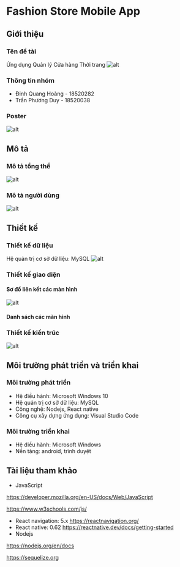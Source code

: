 # Fashion Store Mobile App
## Giới thiệu
  ### Tên đề tài
   Ứng dụng Quản lý Cửa hàng Thời trang
  ![alt](https://lh3.googleusercontent.com/DxXWpPmv-gMt2oeqTInicTpuJmhdGxoPobatwh34EEMJRJqnoC6Ej_i8JWug9EDTY2FXBTL6L7MmAQXvtBUq7r3CLw7iz-h3aFffQIjCssu92xhz7ZaVo1KcgUuOFoJjyUk54TI8E5rP3uh2benowEjJ8H3rf52kolKvDPDKolliEjdA8d_Edb6M814P7tSJ_wpsvQyjkxOatr6_sb_k74G53sSrAp4MVC2tVsRc87BzvV-YGurQb-viVZIjAiBEgN58MmM_we8_OHCRVdK8V8P5ldnlVWA7A5Nn28f6vMHLMWSiGUkIf2ChaAofa9WowVmicYs3N-Tr3wZWuepUfQiTGr3goX-NAermOX7at1WM-Njb17TrqNyLwNupOO0Cml4gWuueqlc5oEHXDFWtvymtrWn729k9dqDXpFTgdLinq2xp_hqEIX7WH14h58Cka8CeTs9H1LwmpMvY16wvzLPemHwkTZCcm0nK47pwXMajReMGwnLQlemFGQCxyqkcOZicYsZ2Xlhyow9dxd2DeECksrWJtJKxyuPY1Od8lgkzOIjouM-MJpL7iJ0RCAUP4qEEnaL8zrw3luE7F7MnxK3u8UXISeo34146UXWLNKSdXIs9P7NtJQTsl9vTJw7vOsfrj8OuZ37wRImN8rye1x-XDQErZ8RQJfkyGDZxuIXIihKBbHHd1M0cHjsiGw=w1870-h394-no?authuser=0)
  ### Thông tin nhóm
  * Đinh Quang Hoàng  - 18520282
  * Trần Phương Duy   - 18520038
  ### Poster
  ![alt](https://lh3.googleusercontent.com/lbmp5Ls5fnBg_wjMsJk0E-JSziWnvf4Jnue-TQ4CmmizZ1qxnxft0F3blGo1AHa17u0mW5EyaTrj6rsXvsAc-59wyR3RQSVW8GCFYge1rAhJ3YNlugPVScM9fO80ARD0JYFlvwLPcqtUNiDhRDuipAYYngdeHCZ6vrOc4N31oFHmGHPLsDrJFPVpdIDI0Oj0KqREiuat2JsUI7wYh4chAhjUHoIpToIYc6IPwUIAXkhRwGHuPs8iykpB4Zsx5uOkSNrAnkObKyoUKS3mPPP11byf4g6s9s3KhuEqeyUmlsLelv-6ROTCwf1_aKMVEWeOo4ZzyEPF68W6IJoBsBnQoYmYuzfPqod-YdKVmzonifun32wxHWfPzXuOt8pIjB4Xk_NK_lIzJKCX1VBoI40M7eE_yGQFZmJbabaCv-tncJtZZ1Jlkhkgkkb0DxlkBcwYWSU2Ty4lRAUbjlKQ3jfTKzYTjwfeHemIG_Yl_K_acecjo_JmEfKckp6T6hOfqTci_2Pi7QqX2GqNbfKnGWhsoAoNSpH7Fr8mKAXtmXF7RZk5BgjNvp26jHezfx5qM7iXw0T0_OA1EniarPXXa6PC6xkknT4stQHhFeppz-0Y7zhQe_O90VQtI27bH2fGFGVLftPlug-RgwYRTbLwcZNDsp6sFmtb7Qgnf0QyEPh6cbVuyAz73PbTWY7-WL4peg=w640-h904-no?authuser=0)
## Mô tả
  ### Mô tả tổng thể 
  ![alt](https://lh3.googleusercontent.com/67Cjjwyk85gVi6dNcsS7sC1MoDJD6NyQSSg_Y3gg5ZcoALgEZLyx-me5r_c2zVI3-Z5FxdSVgLB9mGk9c4Bm1l4wh2wjDdd7kuAerEgzGLqokrBBpJ0f7Tfj4Opi-XMAm6FlVUAYOLFC9i0ibZ6IGNI0lbsmYNa3kprbs59EoroAR9OVkR9iHKiGNQ84MPY4axZ0_qannKlNj4jJcE1PKxoWqbMPj41QdPWP7sjWWMoViJSM4rCrLcGoQzhODxKpJhvdC71jGFrwJ3Kis6-9t9KPpJmf5btBGrCNBLXdgvfGFQNn09xo_VesBPXfQKdxjFAP8u7wKhpdV6KnlOMAZRCvIggOM0c8trYj-1fIgqfolpx3j-97cYgBh5PJCKN5hkI6Ey46ybFOPfOzqLXvFgBsb-hDB0ysOdNLhqzENXylmB91fLqrATXA13osdBwWCdSeYXJemxpa3lpYyvX2ElJooWJbHpx1rW3tHgs8lFGNAIBaiRBFqeGFEF1VRVctY_6t5URx55L5BcZxF_2sLyv0NoAlssAOEk7i5kfkP1RYcjwKxIsBEuze7dQuvZdTBtrNKTzS8FIVhDQo1rwiuOcSV1L0idx8YYJ9Mwx2DheiRrT6JJ9KHzAPzCp2ikGGCwpUxV-52Y5PjmoPByDpjP42PPTqvWENeELKi-_ts81gqpQR7idlpjvby5lw0w=w884-h868-no?authuser=0)
  ### Mô tả người dùng
  ![alt](https://lh3.googleusercontent.com/djnXtmTofJydXZBV5Q2U17ff1ugImH27dLZS9871MkdlOcz_uBLvHfva8Zc8QNpVtThe30ne-UDZNid_8tfyqpSbI7O-ReYLSfQ_t2XnEfDBNFkgaqI8BFF9_DvbZ50-reAjMNKS_Vu0eARCsM9dwMBIL80maJxrXLx57bkpLgBVUg1dFUHPpg6dVoa1G387sT8I0ItQSF4K1gZ5UxisVftqZ-6GtUA1-bw486CXyktimzIOGkOEYzRQGLzP3QnkukCFG14AAPbN-zHKdvalF66jyJLFU9rxVOaNrV9HJGjHV-Yq4E7LcGfo_oenLE1LXEOypuilQwKjJPLPaLociNGUHaX5_KIkl_3sH0WSraOjK0lxlD3GJY39NUrpHCFQHFzjp38-xTVSIO2QNjmjex3BMx-zrcoCpe_tcIG_vKv6Nh0StwaHHHXSMMM4OHq1OqjWrKnPJmoYBvb0EmKSAY_JTH84NzipjDUHRT5yV243Gb0znRNnPa2JxX756PLklBqij0VvtBSUgyh9_sCriTlReWt-mU99teFVKHbfYd6KdPCK4ufa3dX2M_bGDQoviFent2K_wVB9FVFtsfQMtTXmmI6k83UoigGkKUyouQuL-V4CzpgMMCqU00fBDdM4qrOtcK8ddgTNzWEYNXofWl7C5joSYAjJyKwRxjke426SizuxyJgehzNR4AZndA=w840-h498-no?authuser=0)
## Thiết kế
  ### Thiết kế dữ liệu
   Hệ quản trị cơ sở dữ liệu: MySQL
   ![alt](https://lh3.googleusercontent.com/aVzepNypvzz--QozMFkACTZO6ATJ2EfZzxKuAIZfrUKJlAyq37YYZS0fUtSMX_PajcBpHaUH3IQchsa15m-GPEJdT5SN2BK1iVkXvDxFgm7jUdxVkqLXJ8aQTo8eh0-gE5cF6qQFv79cmUURbsX3ZfyHmU4EAGGxPHSliYAUoCMnl-TcPcjbh_0Fm-C6bq7NYtQ4-QogBQyqIAPbRc9DgwgV0bXkl33jhVEER7BJ24cMjJ-d9YIrbyEGAMDSydvISz0ahCOdbZM0AupJrgkcK_DPXA39_xZ73jHV_kIQ41mRMiKyxZE5oXZELkkBcUjvr_H-21fqyd5Dq_Mj77tIOZQ4FByfxNcUqZxVLAYSH3-GFq4EIscdyt_JejdeMBkRc03zLSpqC8-hak3bh6xOH11xNthQOY6smuHnzzU2Bdp50AdNO1EwfUNkpWRpA5nHqMe3cit5cypdZ8mFADRj7mex7GTsEdR-pcB05sVDTzib-Oaw3jtQhbtDXBvBJcMUiEhbkq_pSMY2q2ljZuctZVyGIW5rPwJpna_-7CvxBRlVgL077YtMo3dSxIwYmE6xMLiopjpC6GfQesw8vmsUExXAzCOtAVYr5ksCAQzCFNH_7rPyMNKGNJ_F39kBj6rRmQnCim2QaOOnM4VtFHg4X0r7GRlY2g1aX_oS_wOXyVCEQcvvwuhd3NZDELM15w=w730-h474-no?authuser=0)
  ### Thiết kế giao diện
   #### Sơ đồ liên kết các màn hình
  ![alt](https://lh3.googleusercontent.com/lFlfxenPrr4FgUCBXcWA86eGJOZAWXWuu_7SPsUVQN3zXYNiIqBeifRiwqF7CxAZIUWE1k9LOaqEAWdO-YfwA7trNGkcet1Q2ktybFbE-fM61xv2ZhubgObnIJ-fy_oYoBa-NDsVQV6lsddjFfB6rNOp1HU-URNmNwpE8N5fXaYLdD2obC5ElRoQaIgvaQsYAQWg0WM-ta6ac4tdD2BLiXqvWp3axt0h_HlbcHVIJNTIX1gMlVvNjl3WGevIs8rk-0AoSrDdpM01tqcHEoxxRZl5QqWIrncCxnDD2KvRNkBeYi3j7e-bUpnSC3YcchjzrYwwvXDAnpa114sYmhezyTRT90OqMPP3OnC-YJtVyBGI390trEVzESZambyr40FsXVesaIvp7pB0ZNGIgR-le0Woj5659SKYqie60n9xcOU2qbLlvPsK5e72oF-Q-HTZNC0FQn1d5E1dOD1d5XBXxmBFdmqR_lEtxwUxwg06B5mTWa5ujapqG4O6upLyMGpgvOIQVuzzeqA10fOqB06aQ56h4F6xMOiXBB3k-e-TWYaLrvxceJ7zyBK6OWFIMhJMoAz6UMhKWuMOJLfu6alZZnanfccdSc6jxEDLYexzSYvdGh1DUySv1jRGhCjVQcgRb-Zv6cHl_yXFvVYhaP_UICXeBR6ADlt2SXjwsoo_C6VcLLNA6N5VQxu-F3a5ng=w1145-h837-no?authuser=0)
   #### Danh sách các màn hình
  ### Thiết kế kiến trúc
  ![alt](https://lh3.googleusercontent.com/HTVEXrR5eu0YW47P3K-_h6q3Q80tp74nN2EivA356r5egVVLwz-TxhRlJN1uIbzPdaI8yw8-gdsidp3vurGlI045zLpU273ZCUKhJWSDbV_9dRjqxJGM3XCo1-bWe09kKF0iHCSugbTx7UOAbxbHfrdum9eqmrGxUY4-qmiNaBNawUUk9zf73FdKq7Hy0yzkdc9HKataagOCEHQpVB9EGrPNxBhfuPDZBl-hiSFehlyXPQaL9h-Mly2iufloN4TUyikSD9uB0_Jg5yHsk4dXhulwnUg6sIpbDbv6XTUFYqneH0O1pVWx09Yy0GAJ7YIaapzBQvwqbVzbG1iqpkzQbeOvL-by9Arj_2PNQjBdJ3tsraH9mbSsUdXbPgFhgilq2DoIzdr5gqEUgvvHz5UIMT_Dsa6LqJ98ugSvB8gwxg3L1k-HK30jqLE4yliWQPBGTbhYcx95BjHQSgKRVwLYeyehNRZI8wgMaKXm4Vvw6Tyqma7NeRjaZQjbKkkD9xfm3zLFIUg-HKaj1vYB9j1o3qhsKlHCwrcrNLc7nDwzNp9NReEoDJUjvMdeOpXUu7I3rNgrYXiLbbXMPRjJPK7wnYUh59jzZbjlXZIgfy-GcdW5_aAJJNS5WUx102s4hw59YT-GjodAh_1or3K_JwzfoxMp8MzFd1uBM3vnW0c1KbaUIZSTi_EnMznMK-bewA=w759-h327-no?authuser=0)
## Môi trường phát triển và triển khai
  ### Môi trường phát triển
   * Hệ điều hành: Microsoft Windows 10
   * Hệ quản trị cơ sở dữ liệu: MySQL
   * Công nghệ: Nodejs, React native
   * Công cụ xây dựng ứng dụng: Visual Studio Code
  ### Môi trường triển khai
   * Hệ điều hành: Microsoft Windows 
   * Nền tảng: android, trình duyệt
## Tài liệu tham khảo
  * JavaScript
  
  https://developer.mozilla.org/en-US/docs/Web/JavaScript
  
  https://www.w3schools.com/js/ 
  * React navigation: 5.x 
  https://reactnavigation.org/
  * React native: 0.62 
  https://reactnative.dev/docs/getting-started
  * Nodejs
  
  https://nodejs.org/en/docs
  
  https://sequelize.org
